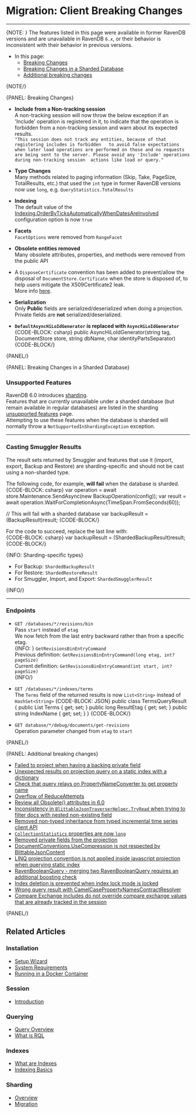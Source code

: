 # Migration: Client Breaking Changes
---

{NOTE: }
The features listed in this page were available in former RavenDB versions 
and are unavailable in RavenDB `6.x`, or their behavior is inconsistent with 
their behavior in previous versions.  

* In this page:
   * [Breaking Changes](../../migration/client-api/client-breaking-changes#breaking-changes)  
   * [Breaking Changes in a Sharded Database](../../migration/client-api/client-breaking-changes#breaking-changes-in-a-sharded-database)  
   * [Additional breaking changes](../../migration/client-api/client-breaking-changes#additional-breaking-changes)  

{NOTE/}

{PANEL: Breaking Changes}

* **Include from a Non-tracking session**  
  A non-tracking session will now throw the below exception if an 'Include' operation is 
  registered in it, to indicate that the operation is forbidden from a non-tracking session 
  and warn about its expected results.  
  `"This session does not track any entities, because of that registering includes is forbidden  
  to avoid false expectations when later load operations are performed on those and no requests 
  are being sent to the server. Please avoid any 'Include' operations during non-tracking session 
  actions like load or query."`

* **Type Changes**  
  Many methods related to paging information (Skip, Take, PageSize, TotalResults, etc.) that used the `int` type in former RavenDB versions now use `long`, 
  e.g. `QueryStatistics.TotalResults`

* **Indexing**  
  The default value of the 
  [Indexing.OrderByTicksAutomaticallyWhenDatesAreInvolved](../../server/configuration/indexing-configuration#indexing.orderbyticksautomaticallywhendatesareinvolved) 
  configuration option is now `true`  

* **Facets**  
 `FacetOptions` were removed from `RangeFacet`  

* **Obsolete entities removed**  
  Many obsolete attributes, properties, and methods were removed from the public API 

* A `DisposeCertificate` convention has been added to prevent/allow the disposal of 
  `DocumentStore.Certificate` when the store is disposed of, to help users mitigate the 
  X509Certificate2 leak.  
  More info [here](https://snede.net/the-most-dangerous-constructor-in-net/).  

* **Serialization**  
  Only **Public** fields are serialized/deserialized when doing a projection. 
  Private fields are **not** serialized/deserialized.  

* **`DefaultAsyncHiLoIdGenerator` is replaced with `AsyncHiLoIdGenerator`**  
  {CODE-BLOCK: csharp}
  public AsyncHiLoIdGenerator(string tag, DocumentStore store, string dbName, char identityPartsSeparator)
  {CODE-BLOCK/}


{PANEL/}

{PANEL: Breaking Changes in a Sharded Database}

### Unsupported Features  

RavenDB 6.0 introduces [sharding](../../sharding/overview).  
Features that are currently unavailable under a sharded database 
(but remain available in regular databases) are listed in the 
sharding [unsupported features](../../sharding/unsupported) page.  
Attempting to use these features when the database is sharded will normally 
throw a `NotSupportedInShardingException` exception.  

---

### Casting Smuggler Results  

The result sets returned by Smuggler and features that use it (import, export, Backup 
and Restore) are sharding-specific and should not be cast using a non-sharded type.  

The following code, for example, **will fail** when the database is sharded.  
{CODE-BLOCK: csharp}
var operation = await store.Maintenance.SendAsync(new BackupOperation(config));
var result = await operation.WaitForCompletionAsync(TimeSpan.FromSeconds(60));

// This will fail with a sharded database
var backupResult = (BackupResult)result;
{CODE-BLOCK/}

For the code to succeed, replace the last line with:  
{CODE-BLOCK: csharp}
var backupResult = (ShardedBackupResult)result;
{CODE-BLOCK/}

{INFO: Sharding-specific types}

* For Backup: `ShardedBackupResult`  
* For Restore: `ShardedRestoreResult`  
* For Smuggler, Import, and Export: `ShardedSmugglerResult`  

{INFO/}

---

### Endpoints

* `GET /databases/*/revisions/bin`  
  Pass `start` instead of `etag`  
  We now fetch from the last entry backward rather than from a specific etag.  
  {INFO: }
  `GetRevisionsBinEntryCommand`  
  Previous definition: `GetRevisionsBinEntryCommand(long etag, int? pageSize)`  
  Current definition: `GetRevisionsBinEntryCommand(int start, int? pageSize)`  
  {INFO/}

* `GET /databases/*/indexes/terms`  
  The `Terms` field of the returned results is now `List<String>` instead of `HashSet<String>`
  {CODE-BLOCK: JSON}
  public class TermsQueryResult
  {
     public List<string> Terms { get; set; }
     public long ResultEtag { get; set; }
     public string IndexName { get; set; }
  }
  {CODE-BLOCK/}

* `GET database/*/debug/documents/get-revisions`  
  Operation parameter changed from `etag` to `start`  

{PANEL/}

{PANEL: Additional breaking changes}

* [Failed to project when having a backing private field](https://issues.hibernatingrhinos.com/issue/RavenDB-18657)  
* [Unexpected results on projection query on a static index with a dictionary](https://issues.hibernatingrhinos.com/issue/RavenDB-19560)  
* [Check that query relays on PropertyNameConverter to get property name](https://issues.hibernatingrhinos.com/issue/RavenDB-19209)  
* [Overflow of ReduceAttempts](https://issues.hibernatingrhinos.com/issue/RavenDB-19729)  
* [Review all Obsolete() attributes in 6.0](https://issues.hibernatingrhinos.com/issue/RavenDB-19989)  
* [Inconsistency in `BlittableJsonTraverserHelper.TryRead` when trying to filter docs with nested non-existing field](https://issues.hibernatingrhinos.com/issue/RavenDB-19856)  
* [Removed non-typed inheritance from typed incremental time series client API](https://issues.hibernatingrhinos.com/issue/RavenDB-19511)  
* [`CollectionStatistics` properties are now `long`](https://issues.hibernatingrhinos.com/issue/RavenDB-19602)  
* [Removed private fields from the projection](https://issues.hibernatingrhinos.com/issue/RavenDB-18865)  
* [DocumentConventions.UseCompression is not respected by BlittableJsonContent](https://issues.hibernatingrhinos.com/issue/RavenDB-20057)  
* [LINQ projection convention is not applied inside javascript projection when querying static index](https://issues.hibernatingrhinos.com/issue/RavenDB-17708)  
* [RavenBooleanQuery - merging two RavenBooleanQuery requires an additional boosting check](https://issues.hibernatingrhinos.com/issue/RavenDB-20449)  
* [Index deletion is prevented when index lock mode is locked](https://issues.hibernatingrhinos.com/issue/RavenDB-19239)  
* [Wrong query result with CamelCasePropertyNamesContractResolver](https://issues.hibernatingrhinos.com/issue/RavenDB-20634)  
* [Compare Exchange includes do not override compare exchange values that are already tracked in the session](https://issues.hibernatingrhinos.com/issue/RavenDB-21069)  

{PANEL/}

## Related Articles

### Installation
- [Setup Wizard](../../start/installation/setup-wizard)  
- [System Requirements](../../start/installation/system-requirements)  
- [Running in a Docker Container](../../start/installation/running-in-docker-container)  

### Session
- [Introduction](../../client-api/session/what-is-a-session-and-how-does-it-work)  

### Querying
- [Query Overview](../../client-api/session/querying/how-to-query) 
- [What is RQL](../../client-api/session/querying/what-is-rql)  

### Indexes
- [What are Indexes](../../indexes/what-are-indexes)  
- [Indexing Basics](../../indexes/indexing-basics)  

### Sharding
- [Overview](../../sharding/overview)  
- [Migration](../../sharding/migration)  
